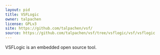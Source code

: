 ```yaml
---
layout: pid
title: VSFLogic
owner: talpachen
license: GPLv3
site: https://github.com/talpachen/vsf/
source: https://github.com/talpachen/vsf/tree/vsflogic/vsf/vsflogic
---
```


VSFLogic is an embedded open source tool.
